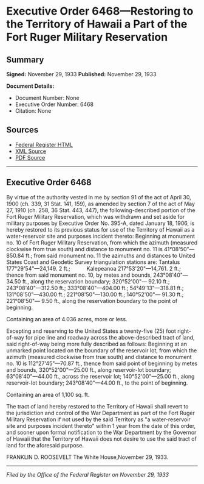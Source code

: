 # Executive Order 6468—Restoring to the Territory of Hawaii a Part of the Fort Ruger Military Reservation

## Summary

**Signed:** November 29, 1933
**Published:** November 29, 1933

**Document Details:**
- Document Number: None
- Executive Order Number: 6468
- Citation: None

## Sources
- [Federal Register HTML](https://www.presidency.ucsb.edu/documents/executive-order-6468-restoring-the-territory-hawaii-part-the-fort-ruger-military)
- [XML Source](None)
- [PDF Source](None)

---

## Executive Order 6468

By virtue of the authority vested in me by section 91 of the act of April 30, 1900 (ch. 339, 31 Stat. 141, 159), as amended by section 7 of the act of May 27, 1910 (ch. 258, 36 Stat. 443, 447), the following-described portion of the Fort Ruger Military Reservation, which was withdrawn and set aside for military purposes by Executive Order No. 395-A, dated January 18, 1906, is hereby restored to its previous status for use of the Territory of Hawaii as a water-reservoir site and purposes incident thereto:
Beginning at monument no. 10 of Fort Ruger Military Reservation, from which the azimuth (measured clockwise from true south) and distance to monument no. 11 is 41°08'50"—850.84 ft.; from said monument no. 11 the azimuths and distances to United States Coast and Geodetic Survey triangulation stations are:
Tantalus 177°29'54"—24,149. 2 ft.;           Kalepeanoa 217°53'20"—14,761. 2 ft.;
thence from said monument no. 10, by metes and bounds,
243°08'40"— 34.50 ft., along the reservation boundary;
320°52'00"— 92.10 ft.;
243°08'40"—312.50 ft.;
333°08'40"—404.00 ft.;
54°49'13"—318.81 ft.;
131°08'50"—430.00 ft.;
221°08'50"—130.00 ft.;
140°52'00"— 91.30 ft.;
221°08'50"— 9.50 ft., along the reservation boundary to the point of beginning.

Containing an area of 4.036 acres, more or less.

Excepting and reserving to the United States a twenty-five (25) foot right-of-way for pipe line and roadway across the above-described tract of land, said right-of-way being more fully described as follows:
Beginning at an unmarked point located on the boundary of the reservoir lot, from which the azimuth (measured clockwise from true south) and distance to monument no. 10 is 112°27'45"—70.87 ft., thence from said point of beginning by metes and bounds,
320°52'00"—25.00 ft., along reservoir-lot boundary;
63°08'40"—44.00 ft., across the reservoir lot;
140°52'00"—25.00 ft., along reservoir-lot boundary;
243°08'40"—44.00 ft., to the point of beginning.

Containing an area of 1,100 sq. ft.

The tract of land hereby restored to the Territory of Hawaii shall revert to the jurisdiction and control of the War Department as part of the Fort Ruger Military Reservation if not used by the said Territory as "a water-reservoir site and purposes incident thereto" within 1 year from the date of this order, and sooner upon formal notification to the War Department by the Governor of Hawaii that the Territory of Hawaii does not desire to use the said tract of land for the aforesaid purpose.

FRANKLIN D. ROOSEVELT
The White House,November 29, 1933.

---

*Filed by the Office of the Federal Register on November 29, 1933*
